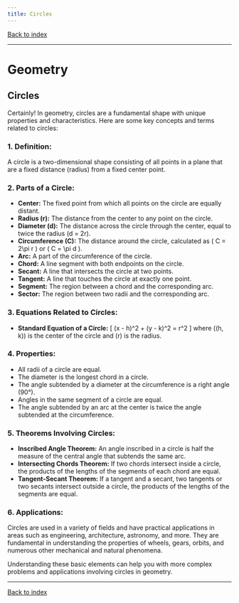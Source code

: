 ```yaml
---
title: Circles
---
```


[Back to index](index.html)

---
# Geometry
## Circles

Certainly! In geometry, circles are a fundamental shape with unique properties and characteristics. Here are some key concepts and terms related to circles:

### 1. **Definition:**
A circle is a two-dimensional shape consisting of all points in a plane that are a fixed distance (radius) from a fixed center point.

### 2. **Parts of a Circle:**
- **Center:** The fixed point from which all points on the circle are equally distant.
- **Radius (r):** The distance from the center to any point on the circle.
- **Diameter (d):** The distance across the circle through the center, equal to twice the radius (d = 2r).
- **Circumference (C):** The distance around the circle, calculated as \( C = 2\pi r \) or \( C = \pi d \).
- **Arc:** A part of the circumference of the circle.
- **Chord:** A line segment with both endpoints on the circle.
- **Secant:** A line that intersects the circle at two points.
- **Tangent:** A line that touches the circle at exactly one point.
- **Segment:** The region between a chord and the corresponding arc.
- **Sector:** The region between two radii and the corresponding arc.

### 3. **Equations Related to Circles:**
- **Standard Equation of a Circle:**
   \[
   (x - h)^2 + (y - k)^2 = r^2
   \]
   where \((h, k)\) is the center of the circle and \(r\) is the radius.

### 4. **Properties:**
- All radii of a circle are equal.
- The diameter is the longest chord in a circle.
- The angle subtended by a diameter at the circumference is a right angle (90°).
- Angles in the same segment of a circle are equal.
- The angle subtended by an arc at the center is twice the angle subtended at the circumference.

### 5. **Theorems Involving Circles:**
- **Inscribed Angle Theorem:**
   An angle inscribed in a circle is half the measure of the central angle that subtends the same arc.
- **Intersecting Chords Theorem:**
   If two chords intersect inside a circle, the products of the lengths of the segments of each chord are equal.
- **Tangent-Secant Theorem:**
   If a tangent and a secant, two tangents or two secants intersect outside a circle, the products of the lengths of the segments are equal.

### 6. **Applications:**
Circles are used in a variety of fields and have practical applications in areas such as engineering, architecture, astronomy, and more. They are fundamental in understanding the properties of wheels, gears, orbits, and numerous other mechanical and natural phenomena.

Understanding these basic elements can help you with more complex problems and applications involving circles in geometry.

---
[Back to index](index.html)

